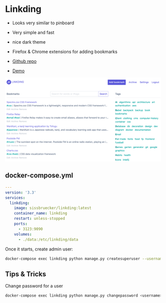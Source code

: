 # Linkding
- Looks very similar to pinboard
- Very simple and fast
- nice dark theme
- Firefox & Chrome extensions for adding bookmarks

- [Github repo](https://github.com/sissbruecker/linkding/)
- [Demo](https://demo.linkding.link/login/?next=/bookmarks)

![Screenshot](linkding.png)

## docker-compose.yml
```yml
---
version: '3.3'
services:
  linkding:
    image: sissbruecker/linkding:latest
    container_name: linkding
    restart: unless-stopped
    ports:
      - 3123:9090
    volumes:
      - ./data:/etc/linkding/data
```

Once it starts, create admin user:
```sh
docker-compose exec linkding python manage.py createsuperuser --username=joe --email=joe@example.com
```

## Tips & Tricks
Change password for a user
```sh
docker-compose exec linkding python manage.py changepassword <username>
```
